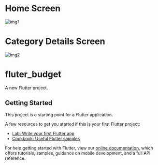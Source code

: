 # Home Screen

![img1](https://user-images.githubusercontent.com/18363332/77971860-22377a00-72f0-11ea-8e74-041b710323bc.png)



# Category Details Screen

![img2](https://user-images.githubusercontent.com/18363332/77972279-30d26100-72f1-11ea-9137-5f99bd3753cf.png)

# fluter_budget

A new Flutter project.

## Getting Started

This project is a starting point for a Flutter application.

A few resources to get you started if this is your first Flutter project:

- [Lab: Write your first Flutter app](https://flutter.dev/docs/get-started/codelab)
- [Cookbook: Useful Flutter samples](https://flutter.dev/docs/cookbook)

For help getting started with Flutter, view our
[online documentation](https://flutter.dev/docs), which offers tutorials,
samples, guidance on mobile development, and a full API reference.
